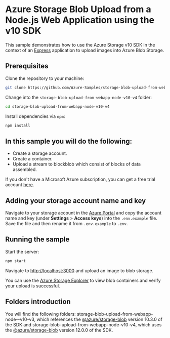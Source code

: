 # Azure Storage Blob Upload from a Node.js Web Application using the v10 SDK

This sample demonstrates how to use the Azure Storage v10 SDK in the context of an [Express](https://expressjs.com/) application to upload images into Azure Blob Storage.

## Prerequisites

Clone the repository to your machine:

```bash
git clone https://github.com/Azure-Samples/storage-blob-upload-from-webapp-node-v10.git
```

Change into the `storage-blob-upload-from-webapp-node-v10-v4` folder:

```bash
cd storage-blob-upload-from-webapp-node-v10-v4
```

Install dependencies via `npm`:

```bash
npm install
```

## In this sample you will do the following:

* Create a storage account.
* Create a container.
* Upload a stream to blockblob which consist of blocks of data assembled.

If you don't have a Microsoft Azure subscription, you can get a free trial account <a href="http://go.microsoft.com/fwlink/?LinkId=330212">here</a>.

## Adding your storage account name and key

Navigate to your storage account in the [Azure Portal](https://portal.azure.com) and copy the account name and key (under **Settings** > **Access keys**) into the `.env.example` file. Save the file and then rename it from `.env.example` to `.env`.

## Running the sample

Start the server:

```bash
npm start
```

Navigate to [http://localhost:3000](http://localhost:3000) and upload an image to blob storage.

You can use the [Azure Storage Explorer](https://azure.microsoft.com/features/storage-explorer/) to view blob containers and verify your upload is successful.

## Folders introduction

You will find the following folders: storage-blob-upload-from-webapp-node--v10-v3, which references the [@azure/storage-blob](https://www.npmjs.com/package/@azure/storage-blob/v/10.3.0) version 10.3.0 of the SDK and storage-blob-upload-from-webapp-node-v10-v4, which uses the [@azure/storage-blob](https://www.npmjs.com/package/@azure/storage-blob/v/12.0.0) version 12.0.0 of the SDK.